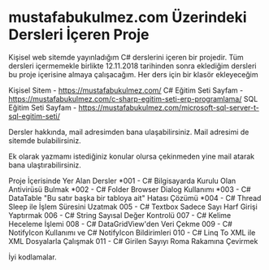 # mustafabukulmez.com Üzerindeki Dersleri İçeren Proje
Kişisel web sitemde yayınladığım C# derslerini içeren bir projedir. 
Tüm dersleri içermemekle birlikte 12.11.2018 tarihinden sonra eklediğim dersleri bu proje içerisine almaya çalışacağım. 
Her ders için bir klasör ekleyeceğim

Kişisel Sitem - https://mustafabukulmez.com/
C# Eğitim Seti Sayfam - https://mustafabukulmez.com/c-sharp-egitim-seti-erp-programlama/
SQL Eğitim Seti Sayfam - https://mustafabukulmez.com/microsoft-sql-server-t-sql-egitim-seti/

Dersler hakkında, mail adresimden bana ulaşabilirsiniz. Mail adresimi de sitemde bulabilirsiniz. 

Ek olarak yazmamı istediğiniz konular olursa çekinmeden yine mail atarak bana ulaştırabilirsiniz.

Proje İçerisinde Yer Alan Dersler
*001 - C# Bilgisayarda Kurulu Olan Antivirüsü Bulmak
*002 - C# Folder Browser Dialog Kullanımı 
*003 - C# DataTable "Bu satır başka bir tabloya ait" Hatası Çözümü
*004 - C# Thread Sleep ile İşlem Süresini Uzatmak
005 - C# Textbox Sadece Sayı Harf Girişi Yaptırmak
006 - C# String Sayısal Değer Kontrolü
007 - C# Kelime Heceleme İşlemi
008 - C# DataGridView'den Veri Çekme
009 - C# NotifyIcon Kullanımı ve C# NotifyIcon Bildirimleri
010 - C# Linq To XML ile XML Dosyalarla Çalışmak
011 - C# Girilen Sayıyı Roma Rakamına Çevirmek

İyi kodlamalar. 
